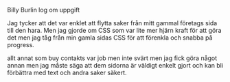 Billy Burlin log om uppgift 

Jag tycker att det var enklet att flytta saker från mitt gammal företags sida till den hara. Men jag gjorde om CSS som var lite mer hjärn kraft för att göra det men jag tåg från min gamla sidas CSS för att förenkla och snabba på progress. 

allt annat som buy contakts var job men inte svärt men jag fick göra något annan men jag måste säga att dem sidorna är väldigt enkelt gjort och kan bli förbättra med text och andra saker säkert.  